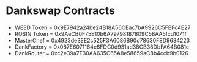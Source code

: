 # Dankswap Contracts

  - WEED Token = 0x9E7942a24be24B18A56CEac7bA9926C5FBFc4E27
  - ROSIN Token = 0x9AeCB0F75E10b6A79798187809C58AA5fcd1071f
  - MasterChef = 0x4923de3EE2c525F3A6086B90d78630F8D9634223
  - DankFactory = 0x087E6071164e6FDC0d931ad38CB38DbFA64B081c
  - DankRouter = 0xc2e39a7F30AA635C65A8e58659aC8b4ccb9b0126
